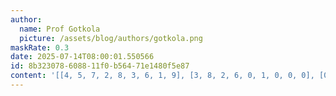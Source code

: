 ```yaml
---
author:
  name: Prof Gotkola
  picture: /assets/blog/authors/gotkola.png
maskRate: 0.3
date: 2025-07-14T08:00:01.550566
id: 8b323078-6088-11f0-b564-71e1480f5e87
content: '[[4, 5, 7, 2, 8, 3, 6, 1, 9], [3, 8, 2, 6, 0, 1, 0, 0, 0], [0, 0, 6, 4, 7, 0, 8, 0, 2], [0, 7, 3, 5, 2, 8, 0, 0, 0], [0, 4, 8, 1, 3, 9, 0, 6, 7], [1, 2, 9, 7, 6, 4, 0, 8, 3], [7, 3, 5, 9, 4, 0, 0, 2, 8], [8, 9, 0, 0, 0, 2, 7, 0, 0], [2, 6, 0, 0, 5, 7, 3, 9, 4]]'
---
```

